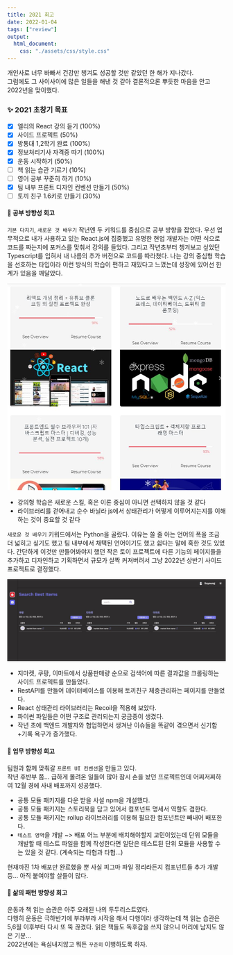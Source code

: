 ```yaml
---
title: 2021 회고
date: 2022-01-04
tags: ["review"]
output:
  html_document:
    css: "./assets/css/style.css"
---
```


개인사로 너무 바빠서 건강만 챙겨도 성공할 것만 같았던 한 해가 지나갔다.  
그럼에도 그 사이사이에 많은 일들을 해낸 것 같아 결론적으론 뿌듯한 마음을 안고 2022년을 맞이했다.

### ✨ 2021 초창기 목표

- [x] 엘리의 React 강의 듣기 (100%)
- [x] 사이드 프로젝트 (50%)
- [x] 방통대 1,2학기 완료 (100%)
- [x] 정보처리기사 자격증 따기 (100%)
- [x] 운동 시작하기 (50%)
- [ ] 책 읽는 습관 기르기 (10%)
- [ ] 영어 공부 꾸준히 하기 (10%)
- [x] 팀 내부 프론트 디자인 컨벤션 만들기 (50%)
- [ ] 토끼 친구 1.6키로 만들기 (30%)

#### 🔹 공부 방향성 회고

`기본 다지기`, `새로운 것 배우기` 작년엔 두 키워드를 중심으로 공부 방향을 잡았다.
우선 업무적으로 내가 사용하고 있는 React.js에 집중했고 유명한 현업 개발자는 어떤
식으로 코드를 짜는지에 포커스를 맞춰서 강의를 들었다. 그리고 작년초부터 챙겨보고
싶었던 Typescript를 입혀서 내 나름의 추가 버전으로 코드를 따라쳤다. 나는 강의 중심형
학습을 선호하는 타입이라 이런 방식의 학습이 편하고 재밌다고 느꼈는데 성장에 있어선
한계가 있음을 깨달았다.

![..](./courses_220104.jpg)

- 강의형 학습은 새로운 스킬, 혹은 이론 중심이 아니면 선택하지 않을 것 같다
- 라이브러리를 걷어내고 순수 바닐라 js에서 상태관리가 어떻게 이루어지는지를 이해하는 것이 중요할 것 같다

`새로운 것 배우기` 키워드에서는 Python을 골랐다. 이유는 쓸 줄 아는 언어의 폭을 조금 더 넓히고 싶기도 했고 팀 내부에서 채택된 언어이기도 했고 쉽다는 말에 혹한 것도 있었다. 간단하게 이것만 만들어봐야지 했던 작은 토이 프로젝트에 다른 기능의 페이지들을 추가하고 디자인하고 기획하면서 규모가 살짝 커져버려서 그냥 2022년 상반기 사이드 프로젝트로 결정했다.

![..](./sides1_220104.jpg)

- 지마켓, 쿠팡, 이마트에서 상품판매량 순으로 검색어에 따른 결과값을 크롤링하는 사이드 프로젝트를 만들었다.
- RestAPI를 만들어 데이터베이스를 이용해 토끼친구 체중관리하는 페이지를 만들었다.
- React 상태관리 라이브러리는 Recoil을 적용해 보았다.
- 파이썬 파일들은 어떤 구조로 관리되는지 궁금증이 생겼다.
- 작년 초에 백엔드 개발자와 협업하면서 생겨난 이슈들을 똑같이 겪으면서 신기함+기록 욕구가 증가했다.

#### 🔹 업무 방향성 회고

팀원과 함께 맞춰갈 `프론트 UI 컨벤션`을 만들고 있다.  
작년 후반부 쯤... 급하게 몰려온 일들이 많아 잠시 손을 놨던 프로젝트인데 어찌저찌하여 12월 경에 사내 배포까지 성공했다.

- 공통 모듈 패키지를 다운 받을 사설 npm을 개설했다.
- 공통 모듈 패키지는 스토리북을 담고 있어서 컴포넌트 명세서 역할도 겸한다.
- 공통 모듈 패키지는 rollup 라이브러리를 이용해 필요한 컴포넌트만 빼내어 배포한다.
- `테스트 영역`을 개발 ~> 배포 어느 부분에 배치해야할지 고민이었는데 단위 모듈을 개발할 때 테스트 파일을 함께 작성한다면 일단은 테스트된 단위 모듈을 사용할 수는 있을 것 같다. (계속되는 타협과 타협...)

현재까진 1차 배포만 완료했을 뿐 사실 피그마 파일 정리라든지 컴포넌트들 추가 개발 등... 아직 붙여야할 살들이 많다.

#### 🔹 삶의 패턴 방향성 회고

운동과 책 읽는 습관은 아주 오래된 나의 투두리스트였다.  
다행히 운동은 극하반기에 부랴부랴 시작을 해서 다행이라 생각하는데 책 읽는 습관은 5,6월 이후부터 다시 또 뚝 끊겼다. 읽은 책들도 독후감을 쓰지 않으니 머리에 남지도 않은 기분...  
2022년에는 욕심내지않고 뭐든 `꾸준히` 이행하도록 하자.
